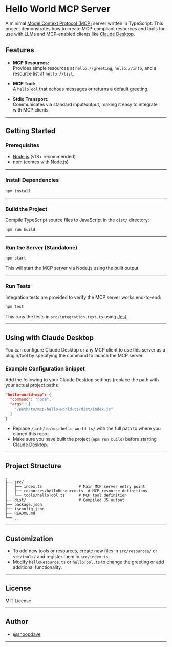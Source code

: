 # Hello World MCP Server

A minimal [Model Context Protocol (MCP)](https://github.com/modelcontext/modelcontextprotocol) server written in TypeScript. This project demonstrates how to create MCP-compliant resources and tools for use with LLMs and MCP-enabled clients like [Claude Desktop](https://www.anthropic.com/news/introducing-claude-desktop).

## Features

- **MCP Resources:**  
  Provides simple resources at `hello://greeting`, `hello://info`, and a resource list at `hello://list`.

- **MCP Tool:**  
  A `helloTool` that echoes messages or returns a default greeting.

- **Stdio Transport:**  
  Communicates via standard input/output, making it easy to integrate with MCP clients.

---

## Getting Started

### Prerequisites

- [Node.js](https://nodejs.org/) (v18+ recommended)
- [npm](https://www.npmjs.com/) (comes with Node.js)

---

### Install Dependencies

```sh
npm install
```

---

### Build the Project

Compile TypeScript source files to JavaScript in the `dist/` directory:

```sh
npm run build
```

---

### Run the Server (Standalone)

```sh
npm start
```

This will start the MCP server via Node.js using the built output.

---

### Run Tests

Integration tests are provided to verify the MCP server works end-to-end:

```sh
npm test
```

This runs the tests in `src/integration.test.ts` using [Jest](https://jestjs.io/).

---

## Using with Claude Desktop

You can configure Claude Desktop or any MCP client to use this server as a plugin/tool by specifying the command to launch the MCP server.

### Example Configuration Snippet

Add the following to your Claude Desktop settings (replace the path with your actual project path):

```json
"hello-world-mcp": {
  "command": "node",
  "args": [
    "/path/to/mcp-hello-world-ts/dist/index.js"
  ]
}
```

- Replace `/path/to/mcp-hello-world-ts/` with the full path to where you cloned this repo.
- Make sure you have built the project (`npm run build`) before starting Claude Desktop.

---

## Project Structure

```
.
├── src/
│   ├── index.ts                # Main MCP server entry point
│   ├── resources/helloResource.ts  # MCP resource definitions
│   └── tools/helloTool.ts      # MCP tool definition
├── dist/                       # Compiled JS output
├── package.json
├── tsconfig.json
├── README.md
└── ...
```

---

## Customization

- To add new tools or resources, create new files in `src/resources/` or `src/tools/` and register them in `src/index.ts`.
- Modify `helloResource.ts` or `helloTool.ts` to change the greeting or add additional functionality.

---

## License

MIT License

---

## Author

- [@snoopdave](https://github.com/snoopdave)

---